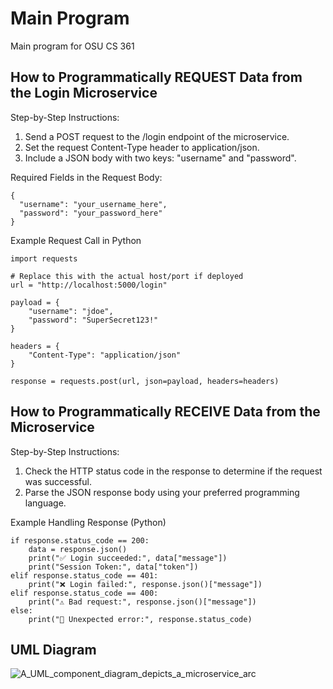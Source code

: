 # Main Program

Main program for OSU CS 361

## How to Programmatically REQUEST Data from the Login Microservice

Step-by-Step Instructions:
1.	Send a POST request to the /login endpoint of the microservice.
2.	Set the request Content-Type header to application/json.
3.	Include a JSON body with two keys: "username" and "password".

Required Fields in the Request Body:
```
{
  "username": "your_username_here",
  "password": "your_password_here"
}
```

Example Request Call in Python
```
import requests

# Replace this with the actual host/port if deployed
url = "http://localhost:5000/login"

payload = {
    "username": "jdoe",
    "password": "SuperSecret123!"
}

headers = {
    "Content-Type": "application/json"
}

response = requests.post(url, json=payload, headers=headers)
```


## How to Programmatically RECEIVE Data from the Microservice

Step-by-Step Instructions:
1.	Check the HTTP status code in the response to determine if the request was successful.
2.	Parse the JSON response body using your preferred programming language.

Example Handling Response (Python)

```
if response.status_code == 200:
    data = response.json()
    print("✅ Login succeeded:", data["message"])
    print("Session Token:", data["token"])
elif response.status_code == 401:
    print("❌ Login failed:", response.json()["message"])
elif response.status_code == 400:
    print("⚠️ Bad request:", response.json()["message"])
else:
    print("🔴 Unexpected error:", response.status_code)
```

## UML Diagram

![A_UML_component_diagram_depicts_a_microservice_arc](https://github.com/user-attachments/assets/ec68ba84-91da-42d8-83cd-8abafeb7b704)


